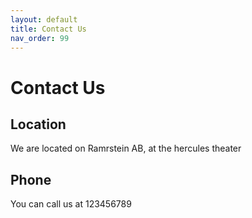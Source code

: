 ```yaml
---
layout: default
title: Contact Us
nav_order: 99
---
```


# Contact Us

## Location

We are located on Ramrstein AB, at the hercules theater

## Phone

You can call us at 123456789




